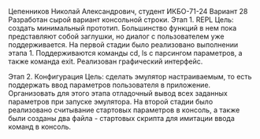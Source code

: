 Цепенников Николай Александрович, студент ИКБО-71-24 Вариант 28
Разработан сырой вариант консольной строки.
Этап 1. REPL
Цель: создать минимальный прототип. Большинство функций в нем пока представляют собой заглушки, но диалог с пользователем уже поддерживается.
На первой стадии было реализовано выполнении этапа 1.
Поддерживаются команды cd, ls с парсингом параметров, а также команда exit. Реализован графический интерфейс.

Этап 2. Конфигурация
Цель: сделать эмулятор настраиваемым, то есть поддержать ввод параметров пользователя в приложение. Организовать для этого этапа отладочный вывод всех заданных параметров при запуске эмулятора.
На второй стадии было реализовано считывание стартовых параметров в консоль, а также были созданы два файла - стартовых скрипта для имитации ввода команд в консоль.
